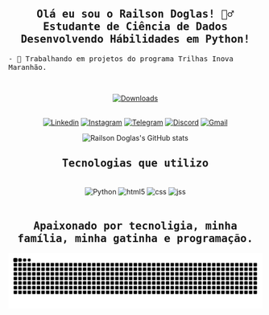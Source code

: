 <h2 align="center"><samp> Olá eu sou o Railson Doglas! 🙋‍♂️</br>Estudante de Ciência de Dados</br>Desenvolvendo Hábilidades em Python!</samp></h2>

<p><samp> - 🔭 Trabalhando em projetos do programa Trilhas Inova Maranhão. </samp></p>


<div align="center">
</br>

[![Downloads](https://img.shields.io/github/followers/radoslz.svg?style=social&label=Follow&maxAge=2592000)](https://github.com/radoslz/)
    </br>
    </br>

[![Linkedin](https://img.shields.io/badge/LinkedIn-0077B5?style=for-the-badge&logo=linkedin&logoColor=white)](https://www.linkedin.com/in/railsondoglas/) [![Instagram](https://img.shields.io/badge/Instagram-E4405F?style=for-the-badge&logo=instagram&logoColor=white)](https://www.instagram.com/railsondoglas/) [![Telegram](https://img.shields.io/badge/Telegram-2CA5E0?style=for-the-badge&logo=telegram&logoColor=white)](https://t.me/railsondoglas) [![Discord](https://img.shields.io/badge/Discord-7289DA?style=for-the-badge&logo=discord&logoColor=white)](https://discord.gg/C6sHtjRfQ7) [![Gmail](https://img.shields.io/badge/Gmail-D14836?style=for-the-badge&logo=gmail&logoColor=white)](railson.doglasii@gmail.com)

![Railson Doglas's GitHub stats](https://github-readme-stats.vercel.app/api?username=radoslz&show_icons=true&theme=radical)
<h2 align="center"><samp> Tecnologias que utilizo</samp></h2>
<div style="dsiplay: inline_block"><br />
     <img align="center" alt="Python" src="https://img.shields.io/badge/Python-14354C?style=for-the-badge&logo=python&logoColor=white" />
    <img align="center" alt="html5" src="https://img.shields.io/badge/HTML5-E34F26?style=for-the-badge&logo=html5&logoColor=white" />
    <img align="center" alt="css" src="https://img.shields.io/badge/CSS3-1572B6?style=for-the-badge&logo=css3&logoColor=white" />
    <img align="center" alt="jss" src="https://img.shields.io/badge/JavaScript-323330?style=for-the-badge&logo=javascript&logoColor=F7DF1E" />
    </div>
</div>
<br/>
<h2 align="center"><samp>Apaixonado por tecnoligia, minha família, minha gatinha e programação.</samp></h2>

<div align="center">
  <img src="https://github.com/radoslz/radoslz/blob/main/github-contribution-grid-snake.svg">
</div>
